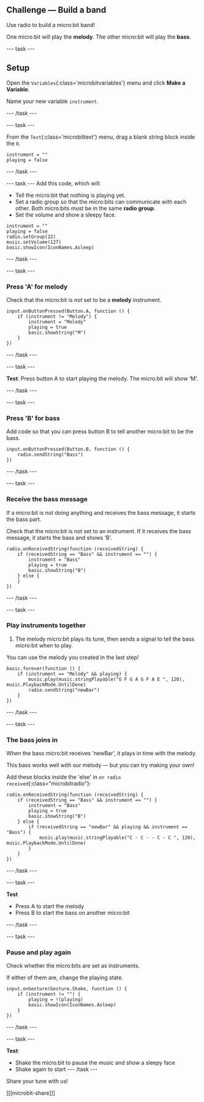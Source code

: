 ## Challenge — Build a band

Use radio to build a micro:bit band!

One micro:bit will play the **melody**.
The other micro:bit will play the **bass**.

--- task ---
## Setup

Open the `Variables`{:class='microbitvariables'} menu and click **Make a Variable**.

Name your new variable `instrument`. 

--- /task ---

--- task ---

From the `Text`{:class='microbittext'} menu, drag a blank string block inside the `0`.

```microbit
instrument = "" 
playing = false
```

--- /task ---

--- task ---
Add this code, which will: 
- Tell the micro:bit that nothing is playing yet.
- Set a radio group so that the micro:bits can communicate with each other. Both micro:bits must be in the same **radio group**.
- Set the volume and show a sleepy face.

```microbit
instrument = "" 
playing = false
radio.setGroup(22)
music.setVolume(127)
basic.showIcon(IconNames.Asleep)
```

--- /task ---

--- task ---
### Press 'A' for melody

Check that the micro:bit is _not_ set to be a **melody** instrument.

```microbit
input.onButtonPressed(Button.A, function () {
    if (instrument != "Melody") {
        instrument = "Melody"
        playing = true
        basic.showString("M")
    }
})
```

--- /task ---

--- task ---

**Test**: Press button A to start playing the melody.
The micro:bit will show ‘M’.

--- /task ---


--- task ---
### Press 'B' for bass

Add code so that you can press button B to tell another micro:bit to be the bass.

```microbit
input.onButtonPressed(Button.B, function () {
    radio.sendString("Bass")
})
```

--- /task ---


--- task ---
### Receive the bass message

If a micro:bit is not doing anything and receives the bass message, it starts the bass part.

Check that the micro:bit is not set to an instrument.
If it receives the bass message, it starts the bass and shows ‘B’.

```microbit
radio.onReceivedString(function (receivedString) {
    if (receivedString == "Bass" && instrument == "") {
        instrument = "Bass"
        playing = true
        basic.showString("B")
    } else {
    }
})
```

--- /task ---

--- task ---
### Play instruments together

1. The melody micro:bit plays its tune, then sends a signal to tell the bass micro:bit when to play.

You can use the melody you created in the last step!

```microbit
basic.forever(function () {
    if (instrument == "Melody" && playing) {
        music.play(music.stringPlayable("G F G A G F A E ", 120), music.PlaybackMode.UntilDone)
        radio.sendString("newBar")
    }
})
```

--- /task ---

--- task ---
### The bass joins in

When the bass micro:bit receives 'newBar', it plays in time with the melody.

This bass works well with our melody — but you can try making your own!

Add these blocks inside the 'else' in `on radio received`{:class="microbitradio"}:

```microbit
radio.onReceivedString(function (receivedString) {
    if (receivedString == "Bass" && instrument == "") {
        instrument = "Bass"
        playing = true
        basic.showString("B")
    } else {
        if (receivedString == "newBar" && playing && instrument == "Bass") {
            music.play(music.stringPlayable("C - C - - C - C ", 120), music.PlaybackMode.UntilDone)
        }
    }
})
```

--- /task ---

--- task ---

**Test**
+ Press A to start the melody
+ Press B to start the bass on another micro:bit

--- /task ---

--- task ---
### Pause and play again

Check whether the micro:bits are set as instruments.

If either of them are, change the playing state.

```microbit
input.onGesture(Gesture.Shake, function () {
    if (instrument != "") {
        playing = !(playing)
        basic.showIcon(IconNames.Asleep)
    }
})
```

--- /task ---

--- task ---

**Test**: 
- Shake the micro:bit to pause the music and show a sleepy face
- Shake again to start
--- /task --- 

Share your tune with us!

[[[microbit-share]]]
